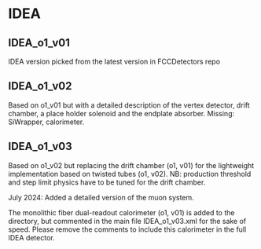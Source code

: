 IDEA
====

IDEA_o1_v01
------------

IDEA version picked from the latest version in FCCDetectors repo

IDEA_o1_v02
------------

Based on o1_v01 but with a detailed description of the vertex detector, drift chamber, a place holder solenoid and the endplate absorber. Missing: SiWrapper, calorimeter.

IDEA_o1_v03
------------

Based on o1_v02 but replacing the drift chamber (o1, v01) for the lightweight implementation based on twisted tubes (o1,
v02). NB: production threshold and step limit physics have to be tuned for the drift chamber.

July 2024: Added a detailed version of the muon system.

The monolithic fiber dual-readout calorimeter (o1, v01) is added to the directory, but commented in the main file IDEA_o1_v03.xml for the sake of speed. Please remove the comments to include this calorimeter in the full IDEA detector. 
